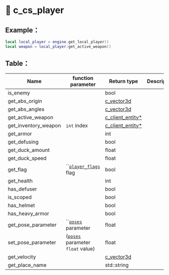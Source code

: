 # 🏸 c\_cs\_player

## Example：

```lua
local local_player = engine.get_local_player()
local weapon = local_player:get_active_weapon()
```

## Table：

| Name                   | function parameter                                             | Return type                                 | Description |
| ---------------------- | -------------------------------------------------------------- | ------------------------------------------- | ----------- |
| is\_enemy              |                                                                | bool                                        |             |
| get\_abs\_origin       |                                                                | [c\_vector3d](c\_vector3d.md)               |             |
| get\_abs\_angles       |                                                                | [c\_vector3d](c\_vector3d.md)               |             |
| get\_active\_weapon    |                                                                | [c\_client\_entity\*](c\_client\_entity.md) |             |
| get\_inventory\_weapon | `int` index                                                    | [c\_client\_entity\*](c\_client\_entity.md) |             |
| get\_armor             |                                                                | int                                         |             |
| get\_defusing          |                                                                | bool                                        |             |
| get\_duck\_amount      |                                                                | float                                       |             |
| get\_duck\_speed       |                                                                | float                                       |             |
| get\_flag              | ``[`player_flags`](../enumerations/player\_flags.md) flag      | bool                                        |             |
| get\_health            |                                                                | int                                         |             |
| has\_defuser           |                                                                | bool                                        |             |
| is\_scoped             |                                                                | bool                                        |             |
| has\_helmet            |                                                                | bool                                        |             |
| has\_heavy\_armor      |                                                                | bool                                        |             |
| get\_pose\_parameter   | ``[`poses`](../enumerations/poses.md) parameter                | float                                       |             |
| set\_pose\_parameter   | ([`poses`](../enumerations/poses.md) parameter  `float` value) | float                                       |             |
| get\_velocity          |                                                                | [c\_vector3d](c\_vector3d.md)               |             |
| get\_place\_name       |                                                                | std::string                                 |             |

